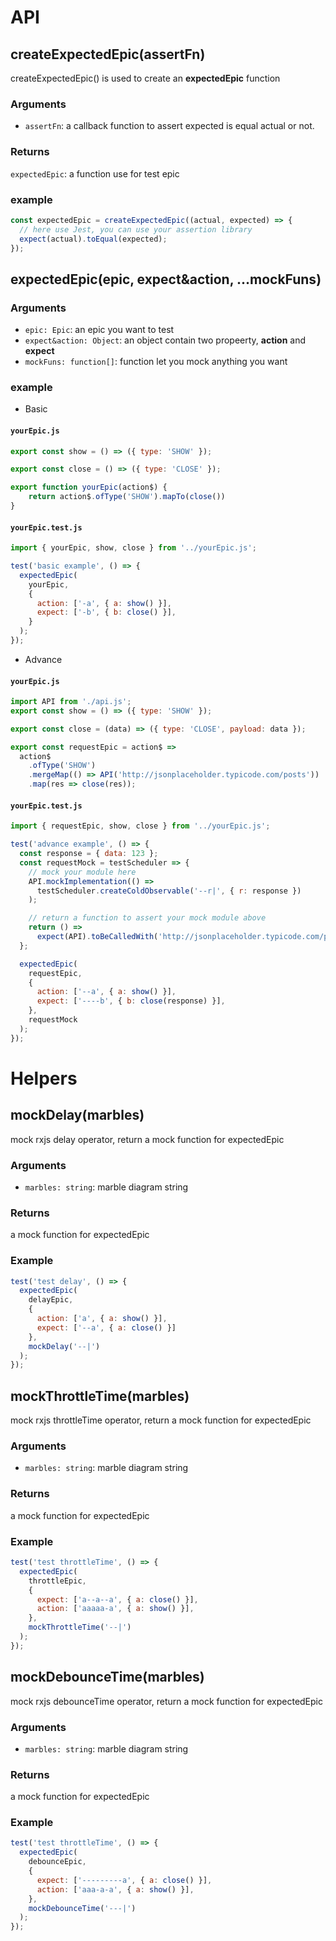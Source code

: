 # API

## createExpectedEpic(assertFn)

createExpectedEpic() is used to create an **expectedEpic** function

### Arguments

- `assertFn`: a callback function to assert expected is equal actual or not.

### Returns

`expectedEpic`: a function use for test epic

### example

```javascript
const expectedEpic = createExpectedEpic((actual, expected) => {
  // here use Jest, you can use your assertion library
  expect(actual).toEqual(expected); 
});
```

## expectedEpic(epic, expect&action, ...mockFuns)

### Arguments

- `epic: Epic`: an epic you want to test
- `expect&action: Object`: an object contain two propeerty, **action** and **expect**
- `mockFuns: function[]`: function let you mock anything you want

### example

- Basic 

#### `yourEpic.js`

```javascript
export const show = () => ({ type: 'SHOW' });

export const close = () => ({ type: 'CLOSE' });

export function yourEpic(action$) {
    return action$.ofType('SHOW').mapTo(close())
}
```

#### `yourEpic.test.js`

```javascript
import { yourEpic, show, close } from '../yourEpic.js';

test('basic example', () => {
  expectedEpic(
    yourEpic,
    {
      action: ['-a', { a: show() }],
      expect: ['-b', { b: close() }],
    }
  );
});
```

- Advance 

#### `yourEpic.js`

```javascript
import API from './api.js';
export const show = () => ({ type: 'SHOW' });

export const close = (data) => ({ type: 'CLOSE', payload: data });

export const requestEpic = action$ =>
  action$
    .ofType('SHOW')
    .mergeMap(() => API('http://jsonplaceholder.typicode.com/posts'))
    .map(res => close(res));
```

#### `yourEpic.test.js`

```javascript
import { requestEpic, show, close } from '../yourEpic.js';

test('advance example', () => {
  const response = { data: 123 };
  const requestMock = testScheduler => {
    // mock your module here
    API.mockImplementation(() =>
      testScheduler.createColdObservable('--r|', { r: response })
    );

    // return a function to assert your mock module above
    return () =>
      expect(API).toBeCalledWith('http://jsonplaceholder.typicode.com/posts');
  };

  expectedEpic(
    requestEpic,
    {
      action: ['--a', { a: show() }],
      expect: ['----b', { b: close(response) }],
    },
    requestMock
  );
});
```

# Helpers

## mockDelay(marbles)

mock rxjs delay operator, return a mock function for expectedEpic

### Arguments

- `marbles: string`: marble diagram string

### Returns 

a mock function for expectedEpic

### Example

```javascript
test('test delay', () => {
  expectedEpic(
    delayEpic,
    {
      action: ['a', { a: show() }],
      expect: ['--a', { a: close() }]
    },
    mockDelay('--|')
  );
});
```

## mockThrottleTime(marbles)

mock rxjs throttleTime operator, return a mock function for expectedEpic

### Arguments

- `marbles: string`: marble diagram string

### Returns 

a mock function for expectedEpic

### Example

```javascript
test('test throttleTime', () => {
  expectedEpic(
    throttleEpic,
    {
      expect: ['a--a--a', { a: close() }],
      action: ['aaaaa-a', { a: show() }],
    },
    mockThrottleTime('--|')
  );
});
```

## mockDebounceTime(marbles)

mock rxjs debounceTime operator, return a mock function for expectedEpic

### Arguments

- `marbles: string`: marble diagram string

### Returns 

a mock function for expectedEpic

### Example

```javascript
test('test throttleTime', () => {
  expectedEpic(
    debounceEpic,
    {
      expect: ['---------a', { a: close() }],
      action: ['aaa-a-a', { a: show() }],
    },
    mockDebounceTime('---|')
  );
});
```